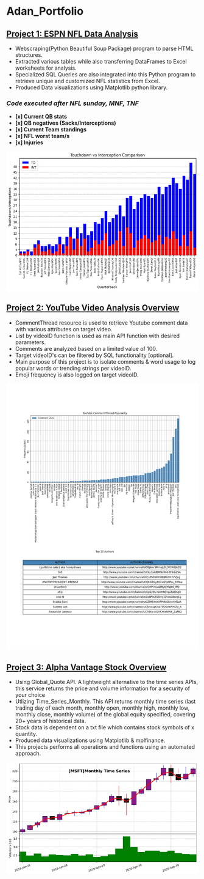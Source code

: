 # Adan_Portfolio

## [Project 1: ESPN NFL Data Analysis](https://github.com/Adan-Macias/espn_nfl_stats)
- Webscraping(Python Beautiful Soup Package) program to parse HTML structures.
- Extracted various tables while also transferring DataFrames to Excel worksheets for analysis. 
- Specialized SQL Queries are also integrated into this Python program to retrieve unique and customized NFL statistics from Excel.
- Produced Data visualizations using Matplotlib python library.

### *Code executed after NFL sunday, MNF, TNF*

  - **[x] Current QB stats**
  - **[x] QB negatives (Sacks/Interceptions)**
  - **[x] Current Team standings**
  - **[x] NFL worst team/s**
  - **[x] Injuries**
 
![](https://raw.githubusercontent.com/Adan-Macias/Adan_Portfolio/main/Images/TD-INT.png)


## [Project 2: YouTube Video Analysis Overview](https://github.com/Adan-Macias/Youtube_Project)
- CommentThread resource is used to retrieve Youtube comment data with various attributes on target video.
- List by videoID function is used as main API function with desired parameters.
- Comments are analyzed based on a limited value of 100.
- Target videoID's can be filtered by SQL functionality [optional].
- Main purpose of this project is to isolate comments & word usage to log popular words or trending strings per videoID.
- Emoji frequency is also logged on target videoID.

![](https://raw.githubusercontent.com/Adan-Macias/Adan_Portfolio/main/Images/popularity_100.png)

## [Project 3: Alpha Vantage Stock Overview](https://github.com/Adan-Macias/Stock_Project)
- Using Global_Quote API. A lightweight alternative to the time series APIs, this service returns the price and volume information for a security of your choice
- Utlizing Time_Series_Monthly. This API returns monthly time series (last trading day of each month, monthly open, monthly high, monthly low, monthly close, monthly volume) of the global equity specified, covering 20+ years of historical data. 
- Stock data is dependent on a txt file which contains stock symbols of x quantity.
- Produced data visualizations using Matplotlib & mplfinance.
- This projects performs all operations and functions using an automated approach.

![](https://raw.githubusercontent.com/Adan-Macias/Adan_Portfolio/main/Images/MSFT.png)



